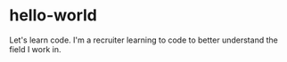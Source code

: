 # hello-world
Let's learn code.
I'm a recruiter learning to code to better understand the field I work in.
